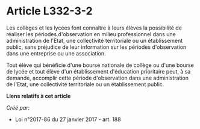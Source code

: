 # Article L332-3-2

Les collèges et les lycées font connaître à leurs élèves la possibilité  de réaliser les périodes d'observation en milieu
professionnel dans une  administration de l'Etat, une collectivité territoriale ou un  établissement public, sans préjudice
de leur information sur les  périodes d'observation dans une entreprise ou une association. 

Tout élève qui bénéficie d'une bourse nationale de collège ou d'une  bourse de lycée et tout élève d'un établissement
d'éducation prioritaire  peut, à sa demande, accomplir cette période d'observation dans une  administration de l'Etat, une
collectivité territoriale ou un  établissement public.

**Liens relatifs à cet article**

_Créé par_:

  - Loi n°2017-86 du 27 janvier 2017 - art. 188
